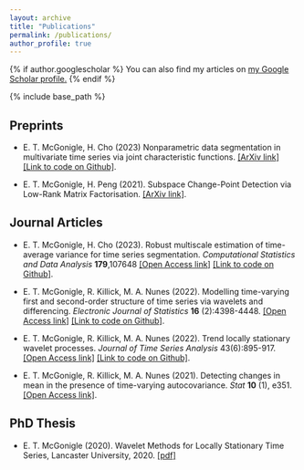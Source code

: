 ```yaml
---
layout: archive
title: "Publications"
permalink: /publications/
author_profile: true
---
```


{% if author.googlescholar %}
  You can also find my articles on <u><a href="{{author.googlescholar}}">my Google Scholar profile</a>.</u>
{% endif %}

{% include base_path %}

## Preprints

- E. T. McGonigle, H. Cho (2023) Nonparametric data segmentation in multivariate time series via joint characteristic functions. [[ArXiv link]](https://arxiv.org/abs/2305.07581) [[Link to code on Github]](https://github.com/EuanMcGonigle/CptNonPar).

- E. T. McGonigle, H. Peng (2021). Subspace Change-Point Detection via Low-Rank Matrix Factorisation. [[ArXiv link]](https://arxiv.org/abs/2110.04044).

## Journal Articles

- E. T. McGonigle, H. Cho (2023). Robust multiscale estimation of time-average variance for time series segmentation. *Computational Statistics and Data Analysis* **179**,107648 [[Open Access link]](https://doi.org/10.1016/j.csda.2022.107648) [[Link to code on Github]](https://github.com/EuanMcGonigle/TAVC.seg).

- E. T. McGonigle, R. Killick, M. A. Nunes (2022). Modelling time-varying first and second-order structure of time series via wavelets and differencing. *Electronic Journal of Statistics* **16** (2):4398-4448. [[Open Access link]](https://doi.org/10.1214/22-EJS2044)   [[Link to code on Github]](https://github.com/EuanMcGonigle/TrendLSW).

- E. T. McGonigle, R. Killick, M. A. Nunes (2022). Trend locally stationary wavelet processes. *Journal of Time Series Analysis* 43(6):895-917.  [[Open Access link]](https://onlinelibrary.wiley.com/doi/10.1111/jtsa.12643) [[Link to code on Github]](https://github.com/EuanMcGonigle/TrendLSW).

- E. T. McGonigle, R. Killick, M. A. Nunes (2021). Detecting changes in mean in the presence of time-varying autocovariance. *Stat* **10** (1), e351.  [[Open Access link]](https://onlinelibrary.wiley.com/doi/10.1002/sta4.351).

## PhD Thesis 

- E. T. McGonigle (2020). Wavelet Methods for Locally Stationary Time Series, Lancaster University, 2020. [[pdf]](https://eprints.lancs.ac.uk/id/eprint/150108/1/2020mcgoniglephd.pdf)
